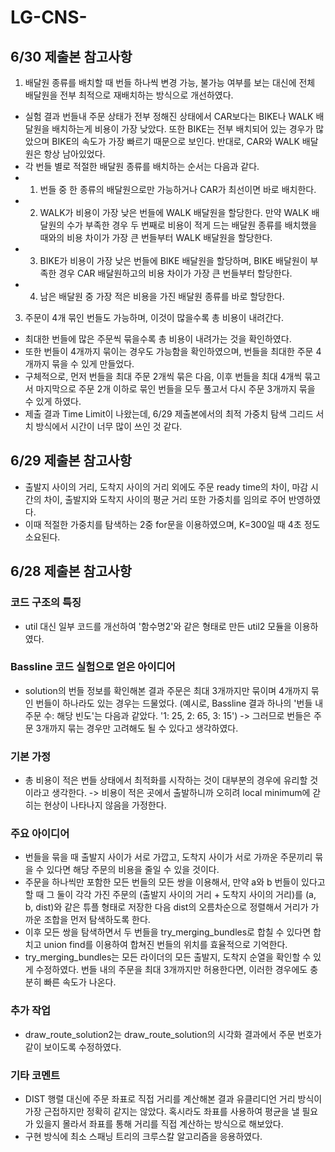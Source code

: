# LG-CNS-

## 6/30 제출본 참고사항
1. 배달원 종류를 배치할 때 번들 하나씩 변경 가능, 불가능 여부를 보는 대신에 전체 배달원을 전부 최적으로 재배치하는 방식으로 개선하였다.
- 실험 결과 번들내 주문 상태가 전부 정해진 상태에서 CAR보다는 BIKE나 WALK 배달원을 배치하는게 비용이 가장 낮았다. 또한 BIKE는 전부 배치되어 있는 경우가 많았으며 BIKE의 속도가 가장 빠르기 때문으로 보인다. 반대로, CAR와 WALK 배달원은 항상 남아있었다.
- 각 번들 별로 적절한 배달원 종류를 배치하는 순서는 다음과 같다.
- 1. 번들 중 한 종류의 배달원으로만 가능하거나 CAR가 최선이면 바로 배치한다.
- 2. WALK가 비용이 가장 낮은 번들에 WALK 배달원을 할당한다. 만약 WALK 배달원의 수가 부족한 경우 두 번째로 비용이 적게 드는 배달원 종류를 배치했을 때와의 비용 차이가 가장 큰 번들부터 WALK 배달원을 할당한다.
- 3. BIKE가 비용이 가장 낮은 번들에 BIKE 배달원을 할당하며, BIKE 배달원이 부족한 경우 CAR 배달원하고의 비용 차이가 가장 큰 번들부터 할당한다.
- 4. 남은 배달원 중 가장 적은 비용을 가진 배달원 종류를 바로 할당한다.

3. 주문이 4개 묶인 번들도 가능하며, 이것이 많을수록 총 비용이 내려간다.
- 최대한 번들에 많은 주문씩 묶을수록 총 비용이 내려가는 것을 확인하였다.
- 또한 번들이 4개까지 묶이는 경우도 가능함을 확인하였으며, 번들을 최대한 주문 4개까지 묶을 수 있게 만들었다.
- 구체적으로, 먼저 번들을 최대 주문 2개씩 묶은 다음, 이후 번들을 최대 4개씩 묶고서 마지막으로 주문 2개 이하로 묶인 번들을 모두 풀고서 다시 주문 3개까지 묶을 수 있게 하였다.
- 제출 결과 Time Limit이 나왔는데, 6/29 제출본에서의 최적 가중치 탐색 그리드 서치 방식에서 시간이 너무 많이 쓰인 것 같다.


## 6/29 제출본 참고사항
- 출발지 사이의 거리, 도착지 사이의 거리 외에도 주문 ready time의 차이, 마감 시간의 차이, 출발지와 도착지 사이의 평균 거리 또한 가중치를 임의로 주어 반영하였다.
- 이때 적절한 가중치를 탐색하는 2중 for문을 이용하였으며, K=300일 때 4초 정도 소요된다.


## 6/28 제출본 참고사항

### 코드 구조의 특징
- util 대신 일부 코드를 개선하여 '함수명2'와 같은 형태로 만든 util2 모듈을 이용하였다.

### Bassline 코드 실험으로 얻은 아이디어
- solution의 번들 정보를 확인해본 결과 주문은 최대 3개까지만 묶이며 4개까지 묶인 번들이 하나라도 있는 경우는 드물었다. (예시로, Bassline 결과 하나의 '번들 내 주문 수: 해당 빈도'는 다음과 같았다. '1: 25, 2: 65, 3: 15') -> 그러므로 번들은 주문 3개까지 묶는 경우만 고려해도 될 수 있다고 생각하였다.

### 기본 가정
- 총 비용이 적은 번들 상태에서 최적화를 시작하는 것이 대부분의 경우에 유리할 것이라고 생각한다. -> 비용이 적은 곳에서 출발하니까 오히려 local minimum에 갇히는 현상이 나타나지 않음을 가정한다.

### 주요 아이디어
- 번들을 묶을 때 출발지 사이가 서로 가깝고, 도착지 사이가 서로 가까운 주문끼리 묶을 수 있다면 해당 주문의 비용을 줄일 수 있을 것이다.
- 주문을 하나씩만 포함한 모든 번들의 모든 쌍을 이용해서, 만약 a와 b 번들이 있다고 할 때 그 둘이 각각 가진 주문의 (출발지 사이의 거리 + 도착지 사이의 거리)를 (a, b, dist)와 같은 튜플 형태로 저장한 다음 dist의 오름차순으로 정렬해서 거리가 가까운 조합을 먼저 탐색하도록 한다.
- 이후 모든 쌍을 탐색하면서 두 번들을 try_merging_bundles로 합칠 수 있다면 합치고 union find를 이용하여 합쳐진 번들의 위치를 효율적으로 기억한다.
- try_merging_bundles는 모든 라이더의 모든 출발지, 도착지 순열을 확인할 수 있게 수정하였다. 번들 내의 주문을 최대 3개까지만 허용한다면, 이러한 경우에도 충분히 빠른 속도가 나온다.

### 추가 작업
- draw_route_solution2는 draw_route_solution의 시각화 결과에서 주문 번호가 같이 보이도록 수정하였다.

### 기타 코멘트
- DIST 행렬 대신에 주문 좌표로 직접 거리를 계산해본 결과 유클리디언 거리 방식이 가장 근접하지만 정확히 같지는 않았다. 혹시라도 좌표를 사용하여 평균을 낼 필요가 있을지 몰라서 좌표를 통해 거리를 직접 계산하는 방식으로 해보았다.
- 구현 방식에 최소 스패닝 트리의 크루스칼 알고리즘을 응용하였다.
